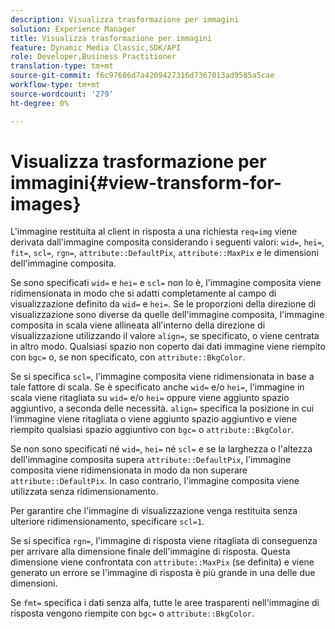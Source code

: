 ```yaml
---
description: Visualizza trasformazione per immagini
solution: Experience Manager
title: Visualizza trasformazione per immagini
feature: Dynamic Media Classic,SDK/API
role: Developer,Business Practitioner
translation-type: tm+mt
source-git-commit: f6c97606d7a4209427316d7367013ad9585a5cae
workflow-type: tm+mt
source-wordcount: '279'
ht-degree: 0%

---
```



# Visualizza trasformazione per immagini{#view-transform-for-images}

L&#39;immagine restituita al client in risposta a una richiesta `req=img` viene derivata dall&#39;immagine composita considerando i seguenti valori: `wid=`, `hei=`, `fit=`, `scl=`, `rgn=`, `attribute::DefaultPix`, `attribute::MaxPix` e le dimensioni dell&#39;immagine composita.

Se sono specificati `wid=` e `hei=` e `scl=` non lo è, l&#39;immagine composita viene ridimensionata in modo che si adatti completamente al campo di visualizzazione definito da `wid=` e `hei=`. Se le proporzioni della direzione di visualizzazione sono diverse da quelle dell&#39;immagine composita, l&#39;immagine composita in scala viene allineata all&#39;interno della direzione di visualizzazione utilizzando il valore `align=`, se specificato, o viene centrata in altro modo. Qualsiasi spazio non coperto dai dati immagine viene riempito con `bgc=` o, se non specificato, con `attribute::BkgColor`.

Se si specifica `scl=`, l&#39;immagine composita viene ridimensionata in base a tale fattore di scala. Se è specificato anche `wid=` e/o `hei=`, l&#39;immagine in scala viene ritagliata su `wid=` e/o `hei=` oppure viene aggiunto spazio aggiuntivo, a seconda delle necessità. `align=` specifica la posizione in cui l’immagine viene ritagliata o viene aggiunto spazio aggiuntivo e viene riempito qualsiasi spazio aggiuntivo con  `bgc=` o  `attribute::BkgColor`.

Se non sono specificati né `wid=`, `hei=` né `scl=` e se la larghezza o l&#39;altezza dell&#39;immagine composita supera `attribute::DefaultPix`, l&#39;immagine composita viene ridimensionata in modo da non superare `attribute::DefaultPix`. In caso contrario, l&#39;immagine composita viene utilizzata senza ridimensionamento.

Per garantire che l&#39;immagine di visualizzazione venga restituita senza ulteriore ridimensionamento, specificare `scl=1`.

Se si specifica `rgn=`, l&#39;immagine di risposta viene ritagliata di conseguenza per arrivare alla dimensione finale dell&#39;immagine di risposta. Questa dimensione viene confrontata con `attribute::MaxPix` (se definita) e viene generato un errore se l&#39;immagine di risposta è più grande in una delle due dimensioni.

Se `fmt=` specifica i dati senza alfa, tutte le aree trasparenti nell&#39;immagine di risposta vengono riempite con `bgc=` o `attribute::BkgColor`.
